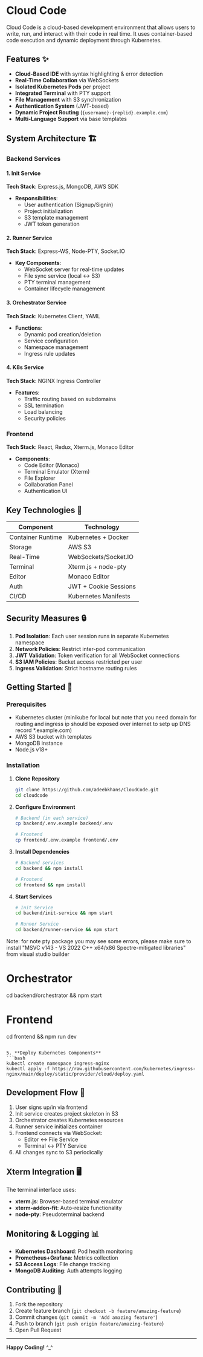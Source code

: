 # Cloud Code

Cloud Code is a cloud-based development environment that allows users to write, run, and interact with their code in real time. 
It uses container-based code execution and dynamic deployment through Kubernetes.


## Features ✨

- **Cloud-Based IDE** with syntax highlighting & error detection
- **Real-Time Collaboration** via WebSockets
- **Isolated Kubernetes Pods** per project
- **Integrated Terminal** with PTY support
- **File Management** with S3 synchronization
- **Authentication System** (JWT-based)
- **Dynamic Project Routing** (`{username}-{replid}.example.com`)
- **Multi-Language Support** via base templates

## System Architecture 🏗️

### Backend Services

#### 1. Init Service
**Tech Stack**: Express.js, MongoDB, AWS SDK
- **Responsibilities**:
  - User authentication (Signup/Signin)
  - Project initialization
  - S3 template management
  - JWT token generation

#### 2. Runner Service
**Tech Stack**: Express-WS, Node-PTY, Socket.IO
- **Key Components**:
  - WebSocket server for real-time updates
  - File sync service (local ↔ S3)
  - PTY terminal management
  - Container lifecycle management

#### 3. Orchestrator Service
**Tech Stack**: Kubernetes Client, YAML
- **Functions**:
  - Dynamic pod creation/deletion
  - Service configuration
  - Namespace management
  - Ingress rule updates

#### 4. K8s Service
**Tech Stack**: NGINX Ingress Controller
- **Features**:
  - Traffic routing based on subdomains
  - SSL termination
  - Load balancing
  - Security policies

### Frontend
**Tech Stack**: React, Redux, Xterm.js, Monaco Editor
- **Components**:
  - Code Editor (Monaco)
  - Terminal Emulator (Xterm)
  - File Explorer
  - Collaboration Panel
  - Authentication UI


## Key Technologies 🔑

| Component          | Technology                          |
|--------------------|-------------------------------------|
| Container Runtime  | Kubernetes + Docker                 |
| Storage            | AWS S3                              |
| Real-Time          | WebSockets/Socket.IO                |
| Terminal           | Xterm.js + node-pty                 |
| Editor             | Monaco Editor                       |
| Auth               | JWT + Cookie Sessions               |
| CI/CD              | Kubernetes Manifests                |

## Security Measures 🔒

1. **Pod Isolation**: Each user session runs in separate Kubernetes namespace
2. **Network Policies**: Restrict inter-pod communication
3. **JWT Validation**: Token verification for all WebSocket connections
4. **S3 IAM Policies**: Bucket access restricted per user
5. **Ingress Validation**: Strict hostname routing rules

## Getting Started 🚀

### Prerequisites

- Kubernetes cluster
  (minikube for local but note that you need domain for routing and ingress ip should be exposed over internet to setp up DNS record *.example.com)
- AWS S3 bucket with templates
- MongoDB instance
- Node.js v18+

### Installation

1. **Clone Repository**
   ```bash
   git clone https://github.com/adeebkhans/CloudCode.git
   cd cloudcode
   ```

2. **Configure Environment**
   ```bash
   # Backend (in each service)
   cp backend/.env.example backend/.env
   
   # Frontend
   cp frontend/.env.example frontend/.env
   ```

3. **Install Dependencies**
   ```bash
   # Backend services
   cd backend && npm install
   
   # Frontend
   cd frontend && npm install
   ```

4. **Start Services**
   ```bash
   # Init Service
   cd backend/init-service && npm start
   
   # Runner Service
   cd backend/runner-service && npm start

  Note: for note pty package you may see some errors, please make sure to install
  "MSVC v143 - VS 2022 C++ x64/x86 Spectre-mitigated libraries" from visual studio builder

   # Orchestrator
   cd backend/orchestrator && npm start

   # Frontend
   cd frontend && npm run dev
   ```

5. **Deploy Kubernetes Components**
   ```bash
   kubectl create namespace ingress-nginx
   kubectl apply -f https://raw.githubusercontent.com/kubernetes/ingress-nginx/main/deploy/static/provider/cloud/deploy.yaml
   ```

## Development Flow 🔄

1. User signs up/in via frontend
2. Init service creates project skeleton in S3
3. Orchestrator creates Kubernetes resources
4. Runner service initializes container
5. Frontend connects via WebSocket:
   - Editor ↔ File Service
   - Terminal ↔ PTY Service
6. All changes sync to S3 periodically

## Xterm Integration 🖥️

The terminal interface uses:
- **xterm.js**: Browser-based terminal emulator
- **xterm-addon-fit**: Auto-resize functionality
- **node-pty**: Pseudoterminal backend



## Monitoring & Logging 📊

- **Kubernetes Dashboard**: Pod health monitoring
- **Prometheus+Grafana**: Metrics collection
- **S3 Access Logs**: File change tracking
- **MongoDB Auditing**: Auth attempts logging

## Contributing 🤝

1. Fork the repository
2. Create feature branch (`git checkout -b feature/amazing-feature`)
3. Commit changes (`git commit -m 'Add amazing feature'`)
4. Push to branch (`git push origin feature/amazing-feature`)
5. Open Pull Request


---

**Happy Coding!** ^_^ 
